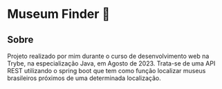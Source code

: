 # Museum Finder :european_post_office:
<!-- Olá, Tryber!
Esse é apenas um arquivo inicial para o README do seu projeto.
É essencial que você preencha esse documento por conta própria, ok?
Não deixe de usar nossas dicas de escrita de README de projetos, e deixe sua criatividade brilhar!
:warning: IMPORTANTE: você precisa deixar nítido:
- quais arquivos/pastas foram desenvolvidos por você; 
- quais arquivos/pastas foram desenvolvidos por outra pessoa estudante;
- quais arquivos/pastas foram desenvolvidos pela Trybe.
-->

## Sobre

Projeto realizado por mim durante o curso de desenvolvimento web na Trybe, na especialização Java, em Agosto de 2023. Trata-se de uma API REST utilizando o spring boot que tem como função localizar museus brasileiros próximos de uma determinada localização. 
